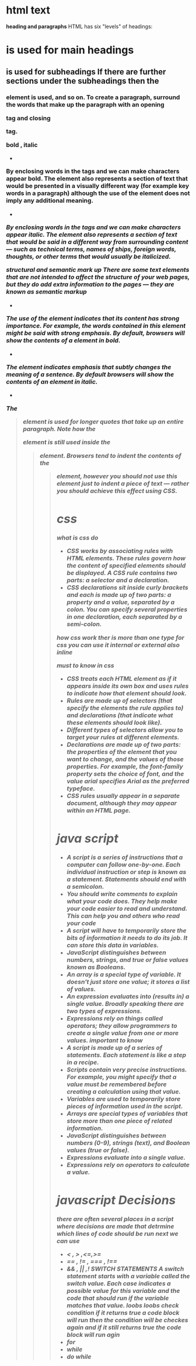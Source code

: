 # html text 
**heading and paragraphs**
HTML has six "levels" of
headings:
<h1> is used for main headings
<h2> is used for subheadings
If there are further sections
under the subheadings then the
<h3> element is used, and so
on.
To create a paragraph, surround
the words that make up the
paragraph with an opening <p>
tag and closing </p> tag.

**bold , italic**
- <b>
By enclosing words in the tags
<b> and </b> we can make
characters appear bold.
The <b> element also represents
a section of text that would be
presented in a visually different
way (for example key words in a
paragraph) although the use of
the <b> element does not imply
any additional meaning.

- <i>
By enclosing words in the tags
<i> and </i> we can make
characters appear italic.
The <i> element also represents
a section of text that would be
said in a different way from
surrounding content — such as
technical terms, names of ships,
foreign words, thoughts, or other
terms that would usually be
italicized.

**structural and semantic mark up**
There are some text elements that are not intended to affect the
structure of your web pages, but they do add extra information to the
pages — they are known as semantic markup
- <strong>
The use of the <strong>
element indicates that its
content has strong importance.
For example, the words
contained in this element might
be said with strong emphasis.
By default, browsers will show
the contents of a <strong>
element in bold.
- <em>
The <em> element indicates
emphasis that subtly changes
the meaning of a sentence.
By default browsers will show
the contents of an <em> element
in italic.

- <blockquote>
The <blockquote> element is
used for longer quotes that take
up an entire paragraph. Note
how the <p> element is still
used inside the <blockquote>
element.
Browsers tend to indent the
contents of the <blockquote>
element, however you should not
use this element just to indent a
piece of text — rather you should
achieve this effect using CSS. 

# css
**what is css do**
- CSS works by associating rules with HTML elements. These rules govern
how the content of specified elements should be displayed. A CSS rule
contains two parts: a selector and a declaration.
- CSS declarations sit inside curly brackets and each is made up of two
parts: a property and a value, separated by a colon. You can specify
several properties in one declaration, each separated by a semi-colon.

**how css work**
ther is more than one type for css you can use it internal or external  also inline 

**must to know in css**
-  CSS treats each HTML element as if it appears inside its own box and uses rules to indicate how that element should look.
- Rules are made up of selectors (that specify the elements the rule applies to) and declarations (that indicate what these elements should look like).
- Different types of selectors allow you to target your rules at different elements.
-  Declarations are made up of two parts: the properties of the element that you want to change, and the values of those properties. For example, the font-family
property sets the choice of font, and the value arial specifies Arial as the preferred typeface.
- CSS rules usually appear in a separate document,
although they may appear within an HTML page.

# java script
- A script is a series of instructions that a computer can follow one-by-one.
Each individual instruction or step is known as a statement. Statements should end with a semicolon.
- You should write comments to explain what your code does.
They help make your code easier to read and understand.
This can help you and others who read your code
- A script will have to temporarily
store the bits of information it
needs to do its job. It can store this
data in variables. 
- JavaScript distinguishes between numbers,
strings, and true or false values known as
Booleans. 
- An array is a special type of variable. It doesn't
just store one value; it stores a list of values. 
- An expression evaluates into (results in) a single value. Broadly speaking
there are two types of expressions. 
- Expressions rely on things called operators; they allow programmers to
create a single value from one or more values. 
**important to know**
- A script is made up of a series of statements. Each statement is like a step in a recipe. 
- Scripts contain very precise instructions. For example,
you might specify that a value must be remembered before creating a calculation using that value.
- Variables are used to temporarily store pieces of information used in the script.
- Arrays are special types of variables that store more than one piece of related information.
- JavaScript distinguishes between numbers (0-9), strings (text), and Boolean values (true or false).
- Expressions evaluate into a single value.
- Expressions rely on operators to calculate a value. 
# javascript Decisions 
there are often several places in a script where decisions are made that detrmine which lines of code should be run next 
we can use 
- < , > ,<=,>=
- == , != , === , !==
- && , || ,!
**SWITCH STATEMENTS**
A switch statement starts with a variable called the switch value. Each case indicates a possible value for this variable and the code that should run if the variable matches that value.
**loobs**
loobs check condition if it returns true a code block will run then the condition will be checkes again and if it still returns true the code block will run agin 
- for
- while 
- do while














